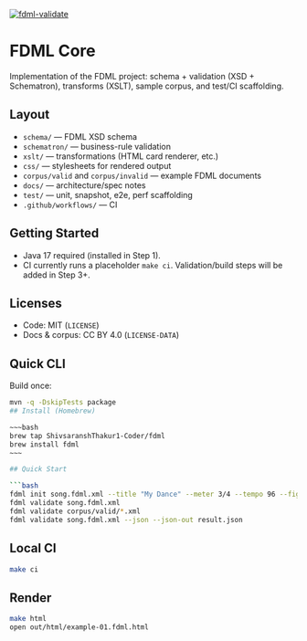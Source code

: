 [![fdml-validate](https://github.com/ShivsaranshThakur1-Coder/fdml-core/actions/workflows/fdml-validate.yml/badge.svg?branch=main)](https://github.com/ShivsaranshThakur1-Coder/fdml-core/actions/workflows/fdml-validate.yml)

# FDML Core

Implementation of the FDML project: schema + validation (XSD + Schematron), transforms (XSLT), sample corpus, and test/CI scaffolding.

## Layout
- `schema/` — FDML XSD schema
- `schematron/` — business-rule validation
- `xslt/` — transformations (HTML card renderer, etc.)
- `css/` — stylesheets for rendered output
- `corpus/valid` and `corpus/invalid` — example FDML documents
- `docs/` — architecture/spec notes
- `test/` — unit, snapshot, e2e, perf scaffolding
- `.github/workflows/` — CI

## Getting Started
- Java 17 required (installed in Step 1).
- CI currently runs a placeholder `make ci`. Validation/build steps will be added in Step 3+.

## Licenses
- Code: MIT (`LICENSE`)
- Docs & corpus: CC BY 4.0 (`LICENSE-DATA`)

## Quick CLI

Build once:
```bash
mvn -q -DskipTests package
## Install (Homebrew)

~~~bash
brew tap ShivsaranshThakur1-Coder/fdml
brew install fdml
~~~

## Quick Start

```bash
fdml init song.fdml.xml --title "My Dance" --meter 3/4 --tempo 96 --figure-id f-1 --figure-name Intro
fdml validate song.fdml.xml
fdml validate corpus/valid/*.xml
fdml validate song.fdml.xml --json --json-out result.json
```

## Local CI

```bash
make ci
```

## Render

```bash
make html
open out/html/example-01.fdml.html
```
